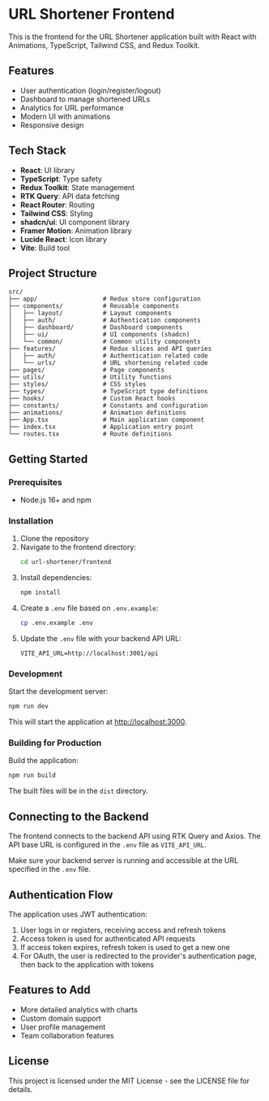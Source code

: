 # URL Shortener Frontend

This is the frontend for the URL Shortener application built with React with Animations, TypeScript, Tailwind CSS, and Redux Toolkit.

## Features

- User authentication (login/register/logout)
- Dashboard to manage shortened URLs
- Analytics for URL performance
- Modern UI with animations
- Responsive design

## Tech Stack

- **React**: UI library
- **TypeScript**: Type safety
- **Redux Toolkit**: State management
- **RTK Query**: API data fetching
- **React Router**: Routing
- **Tailwind CSS**: Styling
- **shadcn/ui**: UI component library
- **Framer Motion**: Animation library
- **Lucide React**: Icon library
- **Vite**: Build tool

## Project Structure

```
src/
├── app/                  # Redux store configuration
├── components/           # Reusable components
│   ├── layout/           # Layout components
│   ├── auth/             # Authentication components
│   ├── dashboard/        # Dashboard components
│   ├── ui/               # UI components (shadcn)
│   └── common/           # Common utility components
├── features/             # Redux slices and API queries
│   ├── auth/             # Authentication related code
│   └── urls/             # URL shortening related code
├── pages/                # Page components
├── utils/                # Utility functions
├── styles/               # CSS styles
├── types/                # TypeScript type definitions
├── hooks/                # Custom React hooks
├── constants/            # Constants and configuration
├── animations/           # Animation definitions
├── App.tsx               # Main application component
├── index.tsx             # Application entry point
└── routes.tsx            # Route definitions
```

## Getting Started

### Prerequisites

- Node.js 16+ and npm

### Installation

1. Clone the repository
2. Navigate to the frontend directory:
   ```bash
   cd url-shortener/frontend
   ```
3. Install dependencies:
   ```bash
   npm install
   ```
4. Create a `.env` file based on `.env.example`:
   ```bash
   cp .env.example .env
   ```
5. Update the `.env` file with your backend API URL:
   ```
   VITE_API_URL=http://localhost:3001/api
   ```

### Development

Start the development server:

```bash
npm run dev
```

This will start the application at [http://localhost:3000](http://localhost:3000).

### Building for Production

Build the application:

```bash
npm run build
```

The built files will be in the `dist` directory.

## Connecting to the Backend

The frontend connects to the backend API using RTK Query and Axios. The API base URL is configured in the `.env` file as `VITE_API_URL`.

Make sure your backend server is running and accessible at the URL specified in the `.env` file.

## Authentication Flow

The application uses JWT authentication:

1. User logs in or registers, receiving access and refresh tokens
2. Access token is used for authenticated API requests
3. If access token expires, refresh token is used to get a new one
4. For OAuth, the user is redirected to the provider's authentication page, then back to the application with tokens

## Features to Add

- More detailed analytics with charts
- Custom domain support
- User profile management
- Team collaboration features

## License

This project is licensed under the MIT License - see the LICENSE file for details.